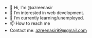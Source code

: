 - 👋 Hi, I’m @azreenasir
- 👀 I’m interested in web development.
- 🌱 I’m currently learning/unemployed.
- 📫 How to reach me 
- Contact me: azreenasir99@gmail.com 

<!---
azreenasir/azreenasir is a ✨ special ✨ repository because its `README.md` (this file) appears on your GitHub profile.
You can click the Preview link to take a look at your changes.
--->
